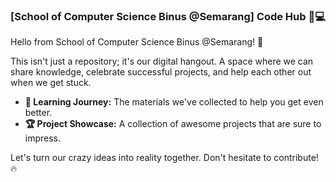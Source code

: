 ### **[School of Computer Science Binus @Semarang]** Code Hub 🎨💻

Hello from School of Computer Science Binus @Semarang! 👋

This isn't just a repository; it's our digital hangout. A space where we can share knowledge, celebrate successful projects, and help each other out when we get stuck.

* **📖 Learning Journey:** The materials we've collected to help you get even better.
* **🏆 Project Showcase:** A collection of awesome projects that are sure to impress.

Let's turn our crazy ideas into reality together. Don't hesitate to contribute! 🔥
